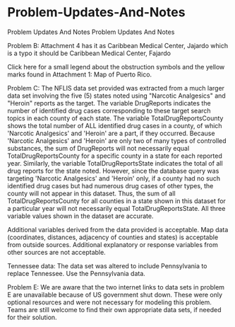 # Problem-Updates-And-Notes
Problem Updates And Notes
Problem Updates And Notes

Problem B: Attachment 4 has it as Caribbean Medical Center, Jajardo which is a typo it should be Caribbean Medical Center, Fajardo

Click here for a small legend about the obstruction symbols and the yellow marks found in Attachment 1: Map of Puerto Rico.

Problem C: The NFLIS data set provided was extracted from a much larger data set involving the five (5) states noted using "Narcotic Analgesics" and "Heroin" reports as the target. The variable DrugReports indicates the number of identified drug cases corresponding to these target search topics in each county of each state. The variable TotalDrugReportsCounty shows the total number of ALL identified drug cases in a county, of which 'Narcotic Analgesics' and 'Heroin' are a part, if they occurred. Because 'Narcotic Analgesics' and 'Heroin' are only two of many types of controlled substances, the sum of DrugReports will not necessarily equal TotalDrugReportsCounty for a specific county in a state for each reported year. Similarly, the variable TotalDrugReportsState indicates the total of all drug reports for the state noted. However, since the database query was targeting 'Narcotic Analgesics' and 'Heroin' only, if a county had no such identified drug cases but had numerous drug cases of other types, the county will not appear in this dataset. Thus, the sum of all TotalDrugReportsCounty for all counties in a state shown in this dataset for a particular year will not necessarily equal TotalDrugReportsState. All three variable values shown in the dataset are accurate.

Additional variables derived from the data provided is acceptable. Map data (coordinates, distances, adjacency of counties and states) is acceptable from outside sources. Additional explanatory or response variables from other sources are not acceptable.

Tennessee data: The data set was altered to include Pennsylvania to replace Tennessee. Use the Pennsylvania data.

Problem E: We are aware that the two internet links to data sets in problem E are unavailable because of US government shut down. These were only optional resources and were not necessary for modeling this problem. Teams are still welcome to find their own appropriate data sets, if needed for their solution.
